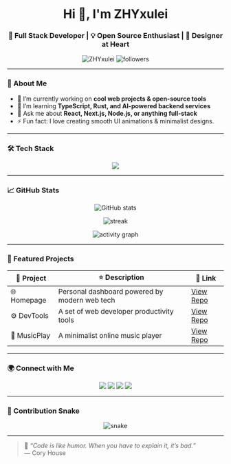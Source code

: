 <h1 align="center">Hi 👋, I'm ZHYxulei</h1>
<h3 align="center">🚀 Full Stack Developer | 💡 Open Source Enthusiast | 🎨 Designer at Heart</h3>

<p align="center">
  <img src="https://komarev.com/ghpvc/?username=ZHYxulei&label=Profile%20views&color=0e75b6&style=flat" alt="ZHYxulei" /> 
  <img src="https://img.shields.io/github/followers/ZHYxulei?label=Followers" alt="followers" />
</p>

---

### 🧠 About Me

- 🔭 I’m currently working on **cool web projects & open-source tools**
- 🌱 I’m learning **TypeScript, Rust, and AI-powered backend services**
- 💬 Ask me about **React, Next.js, Node.js, or anything full-stack**
- ⚡ Fun fact: I love creating smooth UI animations & minimalist designs.

---

### 🛠️ Tech Stack

<p align="center">
  <img src="https://skillicons.dev/icons?i=html,css,js,ts,react,nextjs,nodejs,express,python,fastapi,docker,git,linux,vscode,figma&theme=dark" />
</p>

---

### 📈 GitHub Stats

<p align="center">
  <img src="https://github-readme-stats.vercel.app/api?username=ZHYxulei&show_icons=true&theme=tokyonight" alt="GitHub stats" />
</p>

<p align="center">
  <img src="https://github-readme-streak-stats.herokuapp.com/?user=ZHYxulei&theme=tokyonight" alt="streak" />
</p>

<p align="center">
  <img src="https://github-readme-activity-graph.vercel.app/graph?username=ZHYxulei&theme=react-dark&hide_border=true" alt="activity graph" />
</p>

---

### 🚀 Featured Projects

| 🧩 Project | ⭐ Description | 🔗 Link |
|------------|----------------|---------|
| 🌐 Homepage | Personal dashboard powered by modern web tech | [View Repo](https://github.com/ZHYxulei/homepage) |
| ⚙️ DevTools | A set of web developer productivity tools | [View Repo](https://github.com/ZHYxulei/devtools) |
| 🎵 MusicPlay | A minimalist online music player | [View Repo](https://github.com/ZHYxulei/musicplay) |

---

### 🌍 Connect with Me

<p align="center">
  <a href="https://github.com/ZHYxulei"><img src="https://skillicons.dev/icons?i=github" /></a>
  <a href="https://twitter.com/"><img src="https://skillicons.dev/icons?i=twitter" /></a>
  <a href="https://www.linkedin.com/in/"><img src="https://skillicons.dev/icons?i=linkedin" /></a>
  <a href="mailto:yourmail@example.com"><img src="https://skillicons.dev/icons?i=gmail" /></a>
</p>

---

### 🐍 Contribution Snake

<p align="center">
  <img src="https://raw.githubusercontent.com/ZHYxulei/ZHYxulei/output/github-contribution-grid-snake.svg" alt="snake" />
</p>

---
> 💬 *“Code is like humor. When you have to explain it, it’s bad.”*  
> — Cory House
